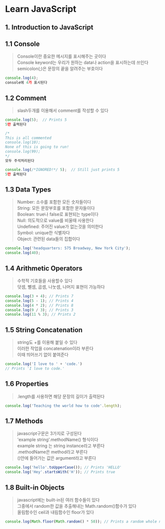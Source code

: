 Learn JavaScript<br/>
=============
1.&nbsp;Introduction to JavaScript
----------------------------------------------
## 1.1 Console
> Console이란 중요한 메시지를 표시해주는 곳이다<br/>
> Console keyword는 우리가 원하는 data나 action을 표시하는데 쓰인다<br/>
> semicolon(;)은 문장의 끝을 알려주는 부호이다<br/>
``` javascript
console.log(4);
console에 4가 표시된다
```

## 1.2 Comment
> slash두개를 이용해서 comment를 작성할 수 있다<br/>
```javascript
console.log(5);  // Prints 5
5만 출력된다

/*
This is all commented 
console.log(10);
None of this is going to run!
console.log(99);
*/
모두 주석처리된다

console.log(/*IGNORED!*/ 5);  // Still just prints 5
5만 출력된다
```

## 1.3 Data Types
> Number: 소수를 포함한 모든 숫자들이다<br/>
> String: 모든 문장부호를 포함한 문자들이다<br/>
> Boolean: true나 false로 표현되는 type이다<br/>
> Null: 의도적으로 value를 비울때 사용한다<br/>
> Undefined: 주어진 value가 없는것을 의미한다<br/>
> Symbol: unique한 식별자다<br/>
> Object: 관련된 data들의 집합이다<br/>
```javascript
console.log('headquarters: 575 Broadway, New York City');
console.log(40);
```

## 1.4 Arithmetic Operators
> 수학적 기호들을 사용할수 있다<br/>
> 덧셈, 뺄셈, 곱셈, 나눗셈, 나머지 표현이 가능하다<br/>
```javascript
console.log(3 + 4); // Prints 7
console.log(5 - 1); // Prints 4
console.log(4 * 2); // Prints 8
console.log(9 / 3); // Prints 3
console.log(11 % 3); // Prints 2
```

## 1.5 String Concatenation
> string도 +를 이용해 붙일 수 있다<br/>
> 이러한 작업을 concatenation이라 부른다<br/>
> 이때 띄어쓰기 없이 붙여준다<br/>
```javascript
console.log('I love to ' + 'code.')
// Prints 'I love to code.'
```

## 1.6 Properties
> .length를 사용하면 해당 문장의 길이가 출력된다<br/>
```javascript
console.log('Teaching the world how to code'.length);
```

## 1.7 Methods
> javascript구문은 3가지로 구성된다<br/>
> 'example string'.methodName() 형식이다<br/>
> example string 는 string instance라고 부른다<br/>
> .methodName은 method라고 부른다<br/>
> ()안에 들어가는 값은 argument라고 부른다<br/>
```javascript
console.log('hello'.toUpperCase()); // Prints 'HELLO'
console.log('Hey'.startsWith('H')); // Prints true
```

## 1.8 Built-in Objects
> javascript에는 built-in된 여러 함수들이 있다<br/>
> 그중에서 random한 값을 추출해내는 Math.random()함수가 있다<br/>
> 올림함수인 ceil과 내림함수인 floor가 있다<br/>
```javascript
console.log(Math.floor(Math.random() * 50)); // Prints a random whole number between 0 and 50
```


